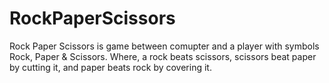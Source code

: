 # RockPaperScissors
 Rock Paper Scissors is game between comupter and a player with symbols Rock, Paper &amp; Scissors. Where, a rock beats scissors, scissors beat paper by cutting it, and paper beats rock by covering it. 
